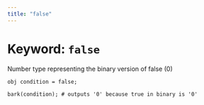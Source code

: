 ```yaml
---
title: "false"
---
```


# Keyword: `false`

Number type representing the binary version of false (0)

```
obj condition = false;

bark(condition); # outputs '0' because true in binary is '0'
```
